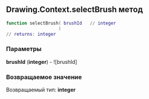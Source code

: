 ## Drawing.Context.selectBrush метод


```lua
function selectBrush( brushId   // integer
                    )
// returns: integer
```


### Параметры

**brushId** (**integer**) - ![brushId]

### Возвращаемое значение

Возвращаемый тип: **integer**

